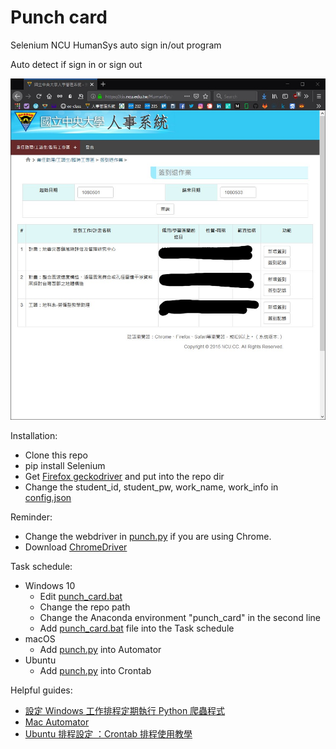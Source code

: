 # Punch card
Selenium NCU HumanSys auto sign in/out program

Auto detect if sign in or sign out

![web](web.jpg)

Installation:

- Clone this repo
- pip install Selenium 
- Get [Firefox geckodriver](https://github.com/mozilla/geckodriver/releases) and put into the repo dir
- Change the student_id, student_pw, work_name, work_info in [config.json](config.json)

Reminder:
- Change the webdriver in [punch.py](punch.py) if you are using Chrome.
- Download [ChromeDriver](https://sites.google.com/a/chromium.org/chromedriver/downloads)

Task schedule:

- Windows 10
  - Edit [punch_card.bat](punch_card.bat)
  - Change the repo path
  - Change the Anaconda environment "punch_card" in the second line
  - Add [punch_card.bat](punch_card.bat) file into the Task schedule
- macOS
  - Add [punch.py](punch.py) into Automator
- Ubuntu
  - Add [punch.py](punch.py) into Crontab

Helpful guides:

- [設定 Windows 工作排程定期執行 Python 爬蟲程式](https://titangene.github.io/article/set-up-windows-task-scheduler-to-periodically-execute-python-crawler.html)
- [Mac Automator](https://support.apple.com/zh-tw/guide/automator/welcome/mac)
- [Ubuntu 排程設定 ：Crontab 排程使用教學](https://jqnets.com/blog/ubuntu-%E6%8E%92%E7%A8%8B%E8%A8%AD%E5%AE%9A-%EF%BC%9Acrontab-%E6%8E%92%E7%A8%8B%E4%BD%BF%E7%94%A8%E6%95%99%E5%AD%B8/)
